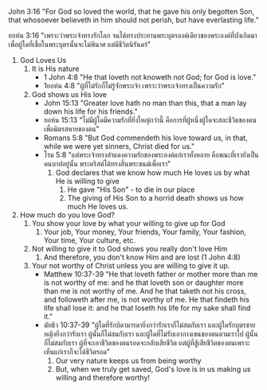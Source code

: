 
John 3:16 "For God so loved the world, that he gave his only begotten Son, that whosoever believeth in him should not perish, but have everlasting life."

ยอห์น 3:16 "เพราะว่าพระเจ้าทรงรักโลก จนได้ทรงประทานพระบุตรองค์เดียวของพระองค์ที่บังเกิดมา เพื่อผู้ใดที่เชื่อในพระบุตรนั้นจะไม่พินาศ แต่มีชีวิตนิรันดร์"

1. God Loves Us
    1. It is His nature
        - 1 John 4:8 "He that loveth not knoweth not God; for God is love."
        - 1ยอห์น 4:8 "ผู้ที่ไม่รักก็ไม่รู้จักพระเจ้า เพราะว่าพระเจ้าทรงเป็นความรัก"
    2. God shows us His love
        - John 15:13 "Greater love hath no man than this, that a man lay down his life for his friends."
        - ยอห์น 15:13 "ไม่มีผู้ใดมีความรักที่ยิ่งใหญ่กว่านี้ คือการที่ผู้หนึ่งผู้ใดจะสละชีวิตของตนเพื่อมิตรสหายของตน"
        - Romans 5:8 "But God commendeth his love toward us, in that, while we were yet sinners, Christ died for us."
        - โรม 5:8 "แต่พระเจ้าทรงสำแดงความรักของพระองค์แก่เราทั้งหลาย คือขณะที่เรายังเป็นคนบาปอยู่นั้น พระคริสต์ได้ทรงสิ้นพระชนม์เพื่อเรา"
            1. God declares that we know how much He loves us by what He is willing to give
               1. He gave "His Son" - to die in our place
               2. The giving of His Son to a horrid death shows us how much He loves us.
2. How much do you love God?
    1. You show your love by what your willing to give up for God
        1. Your job, Your money, Your friends, Your family, Your fashion, Your time, Your culture, etc.
    2. Not willing to give it to God shows you really don't love Him
        1. And therefore, you don't know Him and are lost (1 John 4:8)
    3. Your not worthy of Christ unless you are willing to give it up.
        - Matthew 10:37-39 "He that loveth father or mother more than me is not worthy of me: and he that loveth son or daughter more than me is not worthy of me. And he that taketh not his cross, and followeth after me, is not worthy of me. He that findeth his life shall lose it: and he that loseth his life for my sake shall find it."
        - มัทธิว 10:37-39 "ผู้ใดที่รักบิดามารดายิ่งกว่ารักเราก็ไม่สมกับเรา และผู้ใดรักบุตรชายหญิงยิ่งกว่ารักเรา ผู้นั้นก็ไม่สมกับเรา และผู้ใดที่ไม่รับเอากางเขนของตนตามเราไป ผู้นั้นก็ไม่สมกับเรา ผู้ที่จะเอาชีวิตของตนรอดจะกลับเสียชีวิต แต่ผู้ที่สู้เสียชีวิตของตนเพราะเห็นแก่เราก็จะได้ชีวิตรอด"
            1. Our very nature keeps us from being worthy
            2. But, when we truly get saved, God's love is in us making us willing and therefore worthy!